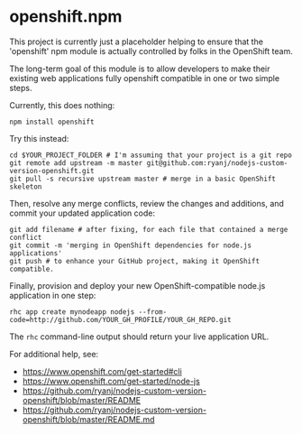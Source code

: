 # openshift.npm

This project is currently just a placeholder helping to ensure that the 'openshift' npm module is actually controlled by folks in the OpenShift team.

The long-term goal of this module is to allow developers to make their existing web applications fully openshift compatible in one or two simple steps.

Currently, this does nothing:

    npm install openshift

Try this instead:

    cd $YOUR_PROJECT_FOLDER # I'm assuming that your project is a git repo
    git remote add upstream -m master git@github.com:ryanj/nodejs-custom-version-openshift.git
    git pull -s recursive upstream master # merge in a basic OpenShift skeleton

Then, resolve any merge conflicts, review the changes and additions, and commit your updated application code:

    git add filename # after fixing, for each file that contained a merge conflict
    git commit -m 'merging in OpenShift dependencies for node.js applications'
    git push # to enhance your GitHub project, making it OpenShift compatible.

Finally, provision and deploy your new OpenShift-compatible node.js application in one step:

    rhc app create mynodeapp nodejs --from-code=http://github.com/YOUR_GH_PROFILE/YOUR_GH_REPO.git

The `rhc` command-line output should return your live application URL.

For additional help, see:

 * https://www.openshift.com/get-started#cli
 * https://www.openshift.com/get-started/node-js 
 * https://github.com/ryanj/nodejs-custom-version-openshift/blob/master/README
 * https://github.com/ryanj/nodejs-custom-version-openshift/blob/master/README.md
